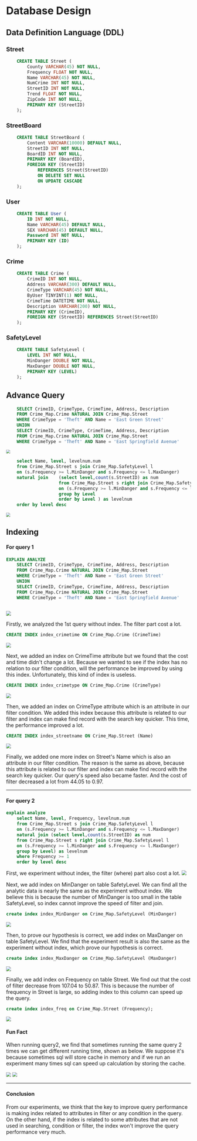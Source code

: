 # Database Design
## Data Definition Language (DDL)
### Street
```sql
    CREATE TABLE Street (
        County VARCHAR(45) NOT NULL,
        Frequency FLOAT NOT NULL,
        Name VARCHAR(45) NOT NULL,
        NumCrime INT NOT NULL,
        StreetID INT NOT NULL,
        Trend FLOAT NOT NULL,
        ZipCode INT NOT NULL,
        PRIMARY KEY (StreetID)
    );
```
### StreetBoard
```sql
    CREATE TABLE StreetBoard (
        Content VARCHAR(10000) DEFAULT NULL,
        StreetID INT NOT NULL,
        BoardID INT NOT NULL,
        PRIMARY KEY (BoardID),
        FOREIGN KEY (StreetID)
            REFERENCES Street(StreetID)
            ON DELETE SET NULL
            ON UPDATE CASCADE 
    );
```
### User
```sql
    CREATE TABLE User (
        ID INT NOT NULL,
        Name VARCHAR(45) DEFAULT NULL,
        SEX VARCHAR(45) DEFAULT NULL,
        Password INT NOT NULL,
        PRIMARY KEY (ID)
    );
```
### Crime
```sql
    CREATE TABLE Crime (
        CrimeID INT NOT NULL,
        Address VARCHAR(300) DEFAULT NULL,
        CrimeType VARCHAR(45) NOT NULL,
        ByUser TINYINT(1) NOT NULL,
        CrimeTime DATETIME NOT NULL,
        Description VARCHAR(200) NOT NULL,
        PRIMARY KEY (CrimeID),
        FOREIGN KEY (StreetID) REFERENCES Street(StreetID) 
    );
```
### SafetyLevel
```sql
    CREATE TABLE SafetyLevel (
        LEVEL INT NOT NULL,
        MinDanger DOUBLE NOT NULL,
        MaxDanger DOUBLE NOT NULL,
        PRIMARY KEY (LEVEL)
    );
```

## Advance Query

```sql
	SELECT CrimeID, CrimeType, CrimeTime, Address, Description
	FROM Crime_Map.Crime NATURAL JOIN Crime_Map.Street
	WHERE CrimeType = 'Theft' AND Name = 'East Green Street'
	UNION
	SELECT CrimeID, CrimeType, CrimeTime, Address, Description
	FROM Crime_Map.Crime NATURAL JOIN Crime_Map.Street
	WHERE CrimeType = 'Theft' AND Name = 'East Springfield Avenue'
```

<img src="imgs\ADQUERY1_15rows.png" style="zoom:67%;" />


```sql
    select Name, level, levelnum.num
    from Crime_Map.Street s join Crime_Map.SafetyLevel l 
    on (s.Frequency >= l.MinDanger and s.Frequency <= l.MaxDanger) 
    natural join    (select level,count(s.StreetID) as num
                    from Crime_Map.Street s right join Crime_Map.SafetyLevel l 
                    on (s.Frequency >= l.MinDanger and s.Frequency <= l.MaxDanger)
                    group by Level
                    order by Level ) as levelnum
    order by level desc
```
<img src="imgs\ADQUERY2_15rows.jpg" style="zoom:67%;" />





## Indexing 

#### For query 1

```sql
EXPLAIN ANALYZE 
	SELECT CrimeID, CrimeType, CrimeTime, Address, Description
	FROM Crime_Map.Crime NATURAL JOIN Crime_Map.Street
	WHERE CrimeType = 'Theft' AND Name = 'East Green Street'
	UNION
	SELECT CrimeID, CrimeType, CrimeTime, Address, Description
	FROM Crime_Map.Crime NATURAL JOIN Crime_Map.Street
	WHERE CrimeType = 'Theft' AND Name = 'East Springfield Avenue'
	
```

<img src="imgs\QUERY1_without_index.png" style="zoom: 80%;" />

Firstly, we analyzed the 1st query without index. The filter part cost a lot. 

```sql
CREATE INDEX index_crimetime ON Crime_Map.Crime (CrimeTime)
```

<img src="imgs\QUERY1_index1.png" style="zoom:80%;" />

Next, we added an index on CrimeTime attribute but we found that the cost and time didn't change a lot. Because we wanted to see if the index has no relation to our filter condition, will the performance be improved by using this index. Unfortunately, this kind of index is useless.

```sql
CREATE INDEX index_crimetype ON Crime_Map.Crime (CrimeType)
```

<img src="imgs\QUERY1_index2.png" style="zoom:80%;" />

Then, we added an index on CrimeType attribute which is an attribute in our filter condition. We added this index because this attribute is related to our filter and index can make find record with the search key quicker. This time, the performance improved a lot.

```sql
CREATE INDEX index_streetname ON Crime_Map.Street (Name)
```

<img src="imgs\QUERY1_index3.png" style="zoom:80%;" />

Finally, we added one more index on Street's Name which is also an attribute in our filter condition. The reason is the same as above, because this attribute is related to our filter and index can make find record with the search key quicker. Our query's speed also became faster. And the cost of filter decreased a lot from 44.05 to 0.97.

------

#### For query 2
```sql
explain analyze
    select Name, level, Frequency, levelnum.num
	from Crime_Map.Street s join Crime_Map.SafetyLevel l 
    on (s.Frequency >= l.MinDanger and s.Frequency <= l.MaxDanger) 
	natural join (select level,count(s.StreetID) as num
	from Crime_Map.Street s right join Crime_Map.SafetyLevel l 
    on (s.Frequency >= l.MinDanger and s.Frequency <= l.MaxDanger)
	group by Level) as levelnum
    where Frequency >= 1
	order by level desc
```
First, we experiment without index, the filter (where) part also cost a lot.
<img src="imgs\QUERY2_without_index.jpg" style="zoom:80%;" />


Next, we add index on MinDanger on table SafetyLevel. We can find all the analytic data is nearly the same as the experiment without index. We believe this is because the number of MinDanger is too small in the table SafetyLevel, so index cannot improve the speed of filter and join.

```sql
create index index_MinDanger on Crime_Map.SafetyLevel (MinDanger)
```

<img src="imgs\QUERY2_index_MinDanger.jpg" style="zoom:80%;" />

Then, to prove our hypothesis is correct, we add index on MaxDanger on table SafetyLevel. We find that the experiment result is also the same as the experiment without index, which prove our hypothesis is correct.

```sql
create index index_MaxDanger on Crime_Map.SafetyLevel (MaxDanger)
```

<img src="imgs\QUERY2_index_MaxDanger.jpg" style="zoom:80%;" />

Finally, we add index on Frequency on table Street. We find out that the cost of filter decrease from 107.04 to 50.87. This is because the number of frequency in Street is large, so adding index to this column can speed up the query.

```sql
create index index_freq on Crime_Map.Street (Frequency);
```

<img src="imgs\QUERY2_index_freq.jpg" style="zoom:80%;" />

#### Fun Fact

When running query2, we find that sometimes running the same query 2 times we can get different running time, shown as below. We suppose it's because sometimes sql will store cache in memory and if we run an experiment many times sql can speed up calculation by storing the cache.

<img src="imgs\QUERY2_runtime_without_index.jpg" style="zoom:80%;" />

<img src="imgs\QUERY2_secondruntime_without_index.jpg" style="zoom:80%;" />



------

#### Conclusion

From our experiments, we think that the key to improve query performance is making index related to attributes in filter or any condition in the query. On the other hand, if the index is related to some attributes that are not used in searching, condition or filter, the index won't improve the query performance very much.

